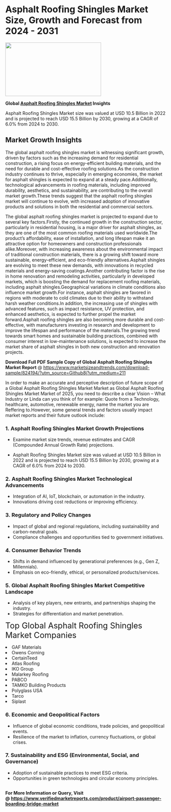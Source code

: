 <H1>Asphalt Roofing Shingles Market Size, Growth and Forecast from 2024 - 2031</H1><img class="aligncenter size-medium wp-image-584254" src="https://thirdeyenews.in/wp-content/uploads/2024/09/Global-Market-Research-300x168.jpeg" alt="" width="300" height="168" /><p><strong>Global&nbsp;<a href="https://www.marketsizeandtrends.com/download-sample/824194/?utm_source=Github8j?utm_medium=211">Asphalt Roofing Shingles Market</a> Insights</strong></p><p>Asphalt Roofing Shingles Market size was valued at USD 10.5 Billion in 2022 and is projected to reach USD 15.5 Billion by 2030, growing at a CAGR of 6.0% from 2024 to 2030.</p><p><h2>Market Growth Insights</h2> <p>The global asphalt roofing shingles market is witnessing significant growth, driven by factors such as the increasing demand for residential construction, a rising focus on energy-efficient building materials, and the need for durable and cost-effective roofing solutions.As the construction industry continues to thrive, especially in emerging economies, the market for asphalt shingles is expected to expand at a steady pace.Additionally, technological advancements in roofing materials, including improved durability, aesthetics, and sustainability, are contributing to the overall market growth.These trends suggest that the asphalt roofing shingles market will continue to evolve, with increased adoption of innovative products and solutions in both the residential and commercial sectors.</p> <p>The global asphalt roofing shingles market is projected to expand due to several key factors.Firstly, the continued growth in the construction sector, particularly in residential housing, is a major driver for asphalt shingles, as they are one of the most common roofing materials used worldwide.The product’s affordability, ease of installation, and long lifespan make it an attractive option for homeowners and construction professionals alike.Moreover, with increasing awareness about the environmental impact of traditional construction materials, there is a growing shift toward more sustainable, energy-efficient, and eco-friendly alternatives.Asphalt shingles are evolving to meet these new demands, with innovations in recycled materials and energy-saving coatings.Another contributing factor is the rise in home renovation and remodeling activities, particularly in developed markets, which is boosting the demand for replacement roofing materials, including asphalt shingles.Geographical variations in climate conditions also influence market growth.For instance, asphalt shingles are favored in regions with moderate to cold climates due to their ability to withstand harsh weather conditions.In addition, the increasing use of shingles with advanced features, such as impact resistance, UV protection, and enhanced aesthetics, is expected to further propel the market forward.Asphalt roofing shingles are also becoming more durable and cost-effective, with manufacturers investing in research and development to improve the lifespan and performance of the materials.The growing trend towards smart homes and sustainable building practices, combined with consumer interest in low-maintenance solutions, is expected to increase the market share of asphalt shingles in both new construction and renovation projects.<p><span class=""><strong>Download Full PDF Sample Copy of Global Asphalt Roofing Shingles Market Report</strong> @ <a href="https://www.marketsizeandtrends.com/download-sample/824194/?utm_source=Github8j?utm_medium=211" target="_blank">https://www.marketsizeandtrends.com/download-sample/824194/?utm_source=Github8j?utm_medium=211</a></span></p><p>In order to make an accurate and perceptive description of future scope of a Global&nbsp;Asphalt Roofing Shingles Market Market as Global&nbsp;Asphalt Roofing Shingles Market Market of 2025, you need to describe a clear Vision &ndash; What Industry or Linda can you think of for example: Quote from a Technology, healthcare, automotive, renewable energy, name the market you are Reffering to.However, some general trends and factors usually impact market reports and their future outlook include:</p><h3>1.&nbsp;<strong>Asphalt Roofing Shingles Market Growth Projections</strong></h3><ul><li>Examine market size trends, revenue estimates and CAGR (Compounded Annual Growth Rate) projections.</li><li><p>Asphalt Roofing Shingles Market size was valued at USD 10.5 Billion in 2022 and is projected to reach USD 15.5 Billion by 2030, growing at a CAGR of 6.0% from 2024 to 2030.</p></li></ul><h3>2.&nbsp;<strong>Asphalt Roofing Shingles Market Technological Advancements</strong></h3><ul><li>Integration of AI, IoT, blockchain, or automation in the industry.</li><li>Innovations driving cost reductions or improving efficiency.</li></ul><h3>3.&nbsp;<strong>Regulatory and Policy Changes</strong></h3><ul><li>Impact of global and regional regulations, including sustainability and carbon-neutral goals.</li><li>Compliance challenges and opportunities tied to government initiatives.</li></ul><h3>4.&nbsp;<strong>Consumer Behavior Trends</strong></h3><ul><li>Shifts in demand influenced by generational preferences (e.g., Gen Z, Millennials).</li><li>Emphasis on eco-friendly, ethical, or personalized products/services.</li></ul><h3>5.&nbsp;<strong>Global Asphalt Roofing Shingles Market Competitive Landscape</strong></h3><ul><li>Analysis of key players, new entrants, and partnerships shaping the industry.</li><li>Strategies for differentiation and market penetration.</li></ul><p data-pm-slice="1 1 []"><span style="color: inherit; font-family: inherit; font-size: 25px;">Top Global Asphalt Roofing Shingles Market Companies</span></p><div class="" data-test-id=""><p><li>GAF Materials</li><li> Owens Corning</li><li> CertainTeed</li><li> Atlas Roofing</li><li> IKO Group</li><li> Malarkey Roofing</li><li> PABCO</li><li> TAMKO Building Products</li><li> Polyglass USA</li><li> Tarco</li><li> Siplast</li></p></div><h3>6.&nbsp;<strong>Economic and Geopolitical Factors</strong></h3><ul><li>Influence of global economic conditions, trade policies, and geopolitical events.</li><li>Resilience of the market to inflation, currency fluctuations, or global crises.</li></ul><h3>7.&nbsp;<strong>Sustainability and ESG (Environmental, Social, and Governance)</strong></h3><ul><li>Adoption of sustainable practices to meet ESG criteria.</li><li>Opportunities in green technologies and circular economy principles.</li></ul><h2><strong style="font-size: 14px;">For More Information or Query, Visit @&nbsp;</strong><a style="background-color: #ffffff; font-size: 14px;" href="https://www.marketsizeandtrends.com/report/asphalt-roofing-shingles-market/" target="_blank">https://www.verifiedmarketreports.com/product/airport-passenger-boarding-bridge-market</a></h2>